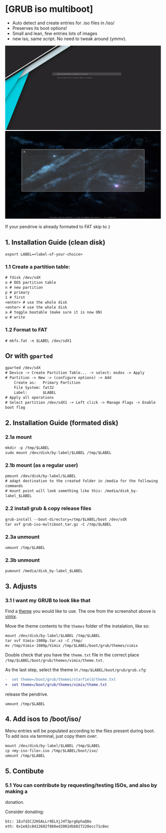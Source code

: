 # [GRUB iso multiboot]

+ Auto detect and create entries for .iso files in /iso/
+ Preserves its boot options!
+ Small and lean, few entries lots of images
+ new iso, same script. No need to tweak around (ymmv).

![preview with vimix](doc/vimix.png?raw=true "vimix")
![preview with starfield](doc/starfield.png?raw=true "starfield")

If your pendrive is already formated to FAT skip to `2`

## 1. Installation Guide (clean disk)

```
export LABEL=<label-of-your-choice>
```

### 1.1 Create a partition table:
```
# fdisk /dev/sdX
o # DOS partition table
n # new partition
p # primary
1 # first
<enter> # use the whole disk
<enter> # use the whole disk
a # toggle bootable (make sure it is now ON)
w # write
```

### 1.2 Format to FAT
```
# mkfs.fat -n $LABEL /dev/sdX1
```

## Or with `gparted`

```
gparted /dev/sdX
# Device -> Create Partition Table... -> select: msdos -> Apply
# Partition -> New -> (configure options) -> Add
	Create as:   Primary Partition
	File System: fat32
	Label:       $LABEL
# Apply all operations
# Select partition /dev/sdX1 -> Left click -> Manage Flags -> Enable boot flag
```

## 2. Installation Guide (formated disk)


### 2.1a mount
```
mkdir -p /tmp/$LABEL
sudo mount /dev/disk/by-label/$LABEL /tmp/$LABEL
```

### 2.1b mount (as a regular user)
```
pmount /dev/disk/by-label/$LABEL
# adapt destination to the created folder in /media for the following commands
# mount point will look something like this: /media/disk_by-label_$LABEL
```

### 2.2 install grub & copy release files
```
grub-install --boot-directory=/tmp/$LABEL/boot /dev/sdX
tar xvf grub-iso-multiboot.tar.gz -C /tmp/$LABEL
```

### 2.3a unmount
```
umount /tmp/$LABEL
```

### 2.3b unmount
```
pumount /media/disk_by-label_$LABEL
```

## 3. Adjusts

### 3.1 I want my GRUB to look like that

Find a [theme](https://www.gnome-look.org/browse/cat/109/ord/rating/) you would
like to use. The one from the screenshot above is
[vimix](https://www.gnome-look.org/p/1009236/#files-panel).

Move the theme contents to the `themes` folder of the instalation, like so:

```
mount /dev/disk/by-label/$LABEL /tmp/$LABEL
tar xvf Vimix-1080p.tar.xz -C /tmp/
mv /tmp/Vimix-1080p/Vimix /tmp/$LABEL/boot/grub/themes/vimix
```

Double check that you have the `theme.txt` file in the correct place
`/tmp/$LABEL/boot/grub/themes/vimix/theme.txt`.

As the last step, select the theme in `/tmp/$LABEL/boot/grub/grub.cfg`:

```diff
-  set theme=/boot/grub/themes/starfield/theme.txt
+  set theme=/boot/grub/themes/vimix/theme.txt
```

release the pendrive.

```
umount /tmp/$LABEL
```

## 4. Add isos to /boot/iso/

Menu entries will be populated according to the files present during boot.
To add isos via terminal, just copy them over:

```
mount /dev/disk/by-label/$LABEL /tmp/$LABEL
cp <my-iso-file>.iso /tmp/$LABEL/boot/iso/
umount /tmp/$LABEL
```

## 5. Contibute

### 5.1 You can contribute by requesting/testing ISOs, and also by making a
donation.

Consider donating:

```
btc: 1Eufd2CJ2HSALLr9ELXjJ4T3prg6phaQ8o
eth: 0x1e82c8422682f860ed2002dbb027220ecc71c8ec
```
